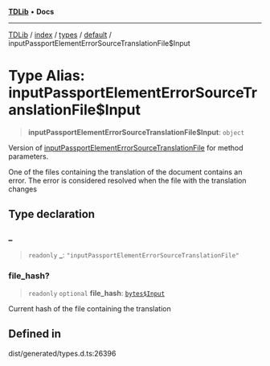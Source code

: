 [**TDLib**](../../../../../../README.md) • **Docs**

***

[TDLib](../../../../../../modules.md) / [index](../../../../../README.md) / [types](../../../README.md) / [default](../README.md) / inputPassportElementErrorSourceTranslationFile$Input

# Type Alias: inputPassportElementErrorSourceTranslationFile$Input

> **inputPassportElementErrorSourceTranslationFile$Input**: `object`

Version of [inputPassportElementErrorSourceTranslationFile](inputPassportElementErrorSourceTranslationFile.md) for method parameters.

One of the files containing the translation of the document contains an error. The error is considered resolved when the file with the translation changes

## Type declaration

### \_

> `readonly` **\_**: `"inputPassportElementErrorSourceTranslationFile"`

### file\_hash?

> `readonly` `optional` **file\_hash**: [`bytes$Input`](bytes$Input.md)

Current hash of the file containing the translation

## Defined in

dist/generated/types.d.ts:26396
